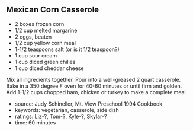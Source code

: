 Mexican Corn Casserole
----------------------

- 2 boxes frozen corn
- 1/2 cup melted margarine
- 2 eggs, beaten
- 1/2 cup yellow corn meal
- 1-1/2 teaspoons salt (or is it 1/2 teaspoon?)
- 1 cup sour cream
- 1 cup diced green chilies
- 1 cup diced cheddar cheese

Mix all ingredients together.  Pour into a well-greased 2 quart
casserole.  Bake in a 350 degree F oven for 40-60 minutes or until
firm and golden.  Add 1-1/2 cups chopped ham, chicken or turkey to
make a complete meal.

- source: Judy Schineller, Mt. View Preschool 1994 Cookbook
- keywords: vegetarian, casserole, side dish
- ratings: Liz-?, Tom-?, Kyle-?, Skylar-?
- time: 60 minutes
